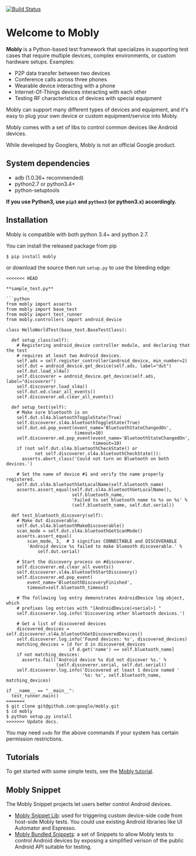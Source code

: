 [![Build Status](https://travis-ci.org/google/mobly.svg?branch=master)](https://travis-ci.org/google/mobly)

# Welcome to Mobly

**Mobly** is a Python-based test framework that specializes in supporting test
cases that require multiple devices, complex environments, or custom hardware
setups. Examples:

*   P2P data transfer between two devices
*   Conference calls across three phones
*   Wearable device interacting with a phone
*   Internet-Of-Things devices interacting with each other
*   Testing RF characteristics of devices with special equipment

Mobly can support many different types of devices and equipment, and it's easy
to plug your own device or custom equipment/service into Mobly.

Mobly comes with a set of libs to control common devices like Android devices.

While developed by Googlers, Mobly is not an official Google product.

## System dependencies
  - adb (1.0.36+ recommended)
  - python2.7 or python3.4+
  - python-setuptools

**If you use Python3, use `pip3` and `python3` (or python3.x) accordingly.**

## Installation

Mobly is compatible with both python 3.4+ and python 2.7.

You can install the released package from pip

```
$ pip install mobly
```

or download the source then run `setup.py` to use the bleeding edge:

```
<<<<<<< HEAD

**sample_test.py**

```python
from mobly import asserts
from mobly import base_test
from mobly import test_runner
from mobly.controllers import android_device

class HelloWorldTest(base_test.BaseTestClass):

  def setup_class(self):
    # Registering android_device controller module, and declaring that the test
    # requires at least two Android devices.
    self.ads = self.register_controller(android_device, min_number=2)
    self.dut = android_device.get_device(self.ads, label="dut")
    self.dut.load_sl4a()
    self.discoverer = android_device.get_device(self.ads, label="discoverer")
    self.discoverer.load_sl4a()
    self.dut.ed.clear_all_events()
    self.discoverer.ed.clear_all_events()

  def setup_test(self):
    # Make sure bluetooth is on
    self.dut.sl4a.bluetoothToggleState(True)
    self.discoverer.sl4a.bluetoothToggleState(True)
    self.dut.ed.pop_event(event_name='BluetoothStateChangedOn',
                          timeout=10)
    self.discoverer.ed.pop_event(event_name='BluetoothStateChangedOn',
                                 timeout=10)
    if (not self.dut.sl4a.bluetoothCheckState() or
           not self.discoverer.sl4a.bluetoothCheckState()):
      asserts.abort_class('Could not turn on Bluetooth on both devices.')

    # Set the name of device #1 and verify the name properly registered.
    self.dut.sl4a.bluetoothSetLocalName(self.bluetooth_name)
    asserts.assert_equal(self.dut.sl4a.bluetoothGetLocalName(),
                         self.bluetooth_name,
                         'Failed to set bluetooth name to %s on %s' %
                         (self.bluetooth_name, self.dut.serial))

  def test_bluetooth_discovery(self):
    # Make dut discoverable.
    self.dut.sl4a.bluetoothMakeDiscoverable()
    scan_mode = self.dut.sl4a.bluetoothGetScanMode()
    asserts.assert_equal(
        scan_mode, 3,  # 3 signifies CONNECTABLE and DISCOVERABLE
        'Android device %s failed to make blueooth discoverable.' %
            self.dut.serial)

    # Start the discovery process on #discoverer.
    self.discoverer.ed.clear_all_events()
    self.discoverer.sl4a.bluetoothStartDiscovery()
    self.discoverer.ed.pop_event(
        event_name='BluetoothDiscoveryFinished',
        timeout=self.bluetooth_timeout)

    # The following log entry demonstrates AndroidDevice log object, which
    # prefixes log entries with "[AndroidDevice|<serial>] "
    self.discoverer.log.info('Discovering other bluetooth devices.')

    # Get a list of discovered devices
    discovered_devices = self.discoverer.sl4a.bluetoothGetDiscoveredDevices()
    self.discoverer.log.info('Found devices: %s', discovered_devices)
    matching_devices = [d for d in discovered_devices
                        if d.get('name') == self.bluetooth_name]
    if not matching_devices:
      asserts.fail('Android device %s did not discover %s.' %
                   (self.discoverer.serial, self.dut.serial))
    self.discoverer.log.info('Discovered at least 1 device named '
                             '%s: %s', self.bluetooth_name, matching_devices)

if __name__ == "__main__":
  test_runner.main()
=======
$ git clone git@github.com:google/mobly.git
$ cd mobly
$ python setup.py install
>>>>>>> Update docs.
```

You may need `sudo` for the above commands if your system has certain permission
restrictions.

## Tutorials
To get started with some simple tests, see the [Mobly tutorial](https://github.com/google/mobly/wiki/Getting-Started-with-Mobly).

## Mobly Snippet
The Mobly Snippet projects let users better control Android devices.

* [Mobly Snippet Lib](https://github.com/google/mobly-snippet-lib): used for
triggering custom device-side code from host-side Mobly tests. You could use existing
Android libraries like UI Automator and Espresso.
* [Mobly Bundled Snippets](https://github.com/google/mobly-bundled-snippets): a set
of Snippets to allow Mobly tests to control Android devices by exposing a simplified
verison of the public Android API suitable for testing.
